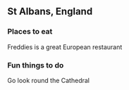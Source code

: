 ## St Albans, England

### Places to eat

Freddies is a great European restaurant 

### Fun things to do

Go look round the Cathedral
